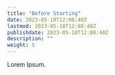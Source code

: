 ```yaml
---
title: "Before Starting"
date: 2023-05-18T12:08:40Z
lastmod: 2023-05-18T12:08:40Z
publishdate: 2023-05-18T12:08:40Z
description: ""
weight: 5
---
```


Lorem Ipsum.
